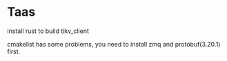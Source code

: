 # Taas

install rust to build tikv_client

cmakelist has some problems, you need to install zmq and protobuf(3.20.1) first.
